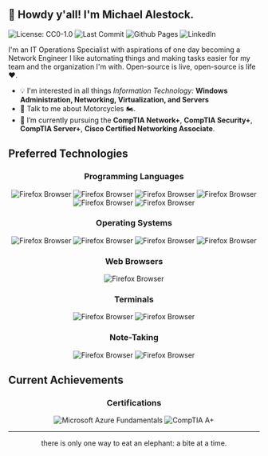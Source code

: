 ## 👋 Howdy y'all! I'm Michael Alestock.

![License: CC0-1.0](https://img.shields.io/badge/license-CC0-blue?style=for-the-badge&logo=appveyor) 
![Last Commit](https://img.shields.io/github/last-commit/michaelalestock/michaelalestock.github.io?style=for-the-badge) 
![Github Pages](https://img.shields.io/badge/GitHub%20Pages-222222?style=for-the-badge&logo=GitHub%20Pages&logoColor=white)
![LinkedIn](https://img.shields.io/badge/-LinkedIn-0077B5?style=for-the-badge&logo=Linkedin&logoColor=white)

I'm an IT Operations Specialist with aspirations of one day becoming a Network Engineer I like automating things and making tasks easier for my team and the organization I'm with. Open-source is live, open-source is life :heart:.

- :bulb: I'm interested in all things _Information Technology:_ **Windows Administration, Networking, Virtualization, and Servers**
- 💬 Talk to me about Motorcycles :motorcycle:.
- 🌱 I’m currently pursuing the **CompTIA Network+**, **CompTIA Security+**, **CompTIA Server+**, **Cisco Certified Networking Associate**.

## Preferred Technologies

<h3 align="center">Programming Languages</h3>

<p align="center">

<img title="Firefox" alt="Firefox Browser" src="https://img.icons8.com/color/48/null/powershell.png" />

<img title="Firefox" alt="Firefox Browser" src="https://img.icons8.com/color/48/null/c-sharp-logo.png" />

<img title="Firefox" alt="Firefox Browser" src="https://img.icons8.com/color/48/null/bash.png" />

<img title="Firefox" alt="Firefox Browser" src="https://img.icons8.com/color/48/null/perl.png" />

<img title="Firefox" alt="Firefox Browser" src="https://img.icons8.com/color/48/null/python--v1.png" />

<img title="Firefox" alt="Firefox Browser" src="https://img.icons8.com/color/48/null/lua-language.png" />
</p>

<h3 align="center">Operating Systems</h3>

<p align="center">

<img title="Firefox" alt="Firefox Browser" src="https://img.shields.io/badge/Windows-0078D6?style=for-the-badge&logo=windows&logoColor=white" />

<img title="Firefox" alt="Firefox Browser" src="https://img.shields.io/badge/mac%20os-000000?style=for-the-badge&logo=apple&logoColor=white" />

<img title="Firefox" alt="Firefox Browser" src="https://img.shields.io/badge/Ubuntu-E95420?style=for-the-badge&logo=ubuntu&logoColor=white" />

<img title="Firefox" alt="Firefox Browser" src="https://img.shields.io/badge/Linux_Mint-87CF3E?style=for-the-badge&logo=linux-mint&logoColor=white" />

</p>

<h3 align="center">Web Browsers</h3>

<p align="center">

<img title="Firefox" alt="Firefox Browser" src="https://img.shields.io/badge/Firefox_Browser-FF7139?style=for-the-badge&logo=Firefox-Browser&logoColor=white" />

</p>

<h3 align="center">Terminals</h3>

<p align="center">

<img title="Firefox" alt="Firefox Browser" src="https://img.shields.io/badge/powershell-5391FE?style=for-the-badge&logo=powershell&logoColor=white" />

<img title="Firefox" alt="Firefox Browser" src="https://img.shields.io/badge/windows%20terminal-4D4D4D?style=for-the-badge&logo=windows%20terminal&logoColor=white" />

</p>

<h3 align="center">Note-Taking</h3>

<p align="center">

<img title="Firefox" alt="Firefox Browser" src="https://img.shields.io/badge/VSCode-0078D4?style=for-the-badge&logo=visual%20studio%20code&logoColor=white" />

<img title="Firefox" alt="Firefox Browser" src="https://img.shields.io/badge/Notion-000000?style=for-the-badge&logo=notion&logoColor=white" />

</p>

## Current Achievements

<h3 align="center">Certifications</h3>

<p align="center">

<img title="Microsoft Azure Fundamentals" alt="Microsoft Azure Fundamentals" src="https://github.com/MichaelAlestock/assets/blob/fab3e4a02b05677cb4527af6bb38a294b55af755/img/microsoft-certified-azure-fundamentals.png" />

<img title="CompTIA A+" alt="CompTIA A+" src="https://github.com/MichaelAlestock/assets/blob/fab3e4a02b05677cb4527af6bb38a294b55af755/img/comptia-a-ce-certification.1.png" />

</p>

<hr>

<p align="center">there is only one way to eat an elephant: a bite at a time.</p>
